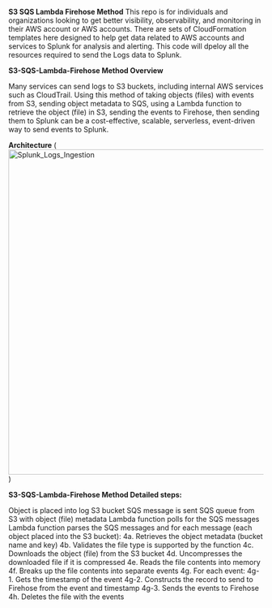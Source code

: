 **S3 SQS Lambda Firehose Method**
This repo is for individuals and organizations looking to get better visibility, observability, and monitoring in their AWS account or AWS accounts.  There are sets of CloudFormation templates here designed to help get data related to AWS accounts and services to Splunk for analysis and alerting. This code will dpeloy all the resources required to send the Logs data to Splunk.

**S3-SQS-Lambda-Firehose Method Overview**

Many services can send logs to S3 buckets, including internal AWS services such as CloudTrail. Using this method of taking objects (files) with events from S3, sending object metadata to SQS, using a Lambda function to retrieve the object (file) in S3, sending the events to Firehose, then sending them to Splunk can be a cost-effective, scalable, serverless, event-driven way to send events to Splunk.

**Architecture**
(<img width="641" alt="Splunk_Logs_Ingestion" src="https://github.com/sisodiyapradeep/LogArchive-SplunkInfra-code/assets/51401756/cea3a8b7-0b1d-4b5f-bf82-c6fb51c84555">
)

**S3-SQS-Lambda-Firehose Method Detailed steps:**

Object is placed into log S3 bucket
SQS message is sent SQS queue from S3 with object (file) metadata
Lambda function polls for the SQS messages
Lambda function parses the SQS messages and for each message (each object placed into the S3 bucket): 4a. Retrieves the object metadata (bucket name and key) 4b. Validates the file type is supported by the function 4c. Downloads the object (file) from the S3 bucket 4d. Uncompresses the downloaded file if it is compressed 4e. Reads the file contents into memory 4f. Breaks up the file contents into separate events 4g. For each event: 4g-1. Gets the timestamp of the event 4g-2. Constructs the record to send to Firehose from the event and timestamp 4g-3. Sends the events to Firehose 4h. Deletes the file with the events
